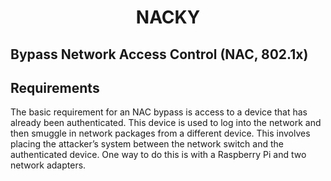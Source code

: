 
<h1 align="center">
NACKY
</h1>

## Bypass Network Access Control (NAC, 802.1x)

## Requirements
The basic requirement for an NAC bypass is access to a device that has already been authenticated. This device is used to log into the network and then smuggle in network packages from a different device. This involves placing the attacker’s system between the network switch and the authenticated device. One way to do this is with a Raspberry Pi and two network adapters.